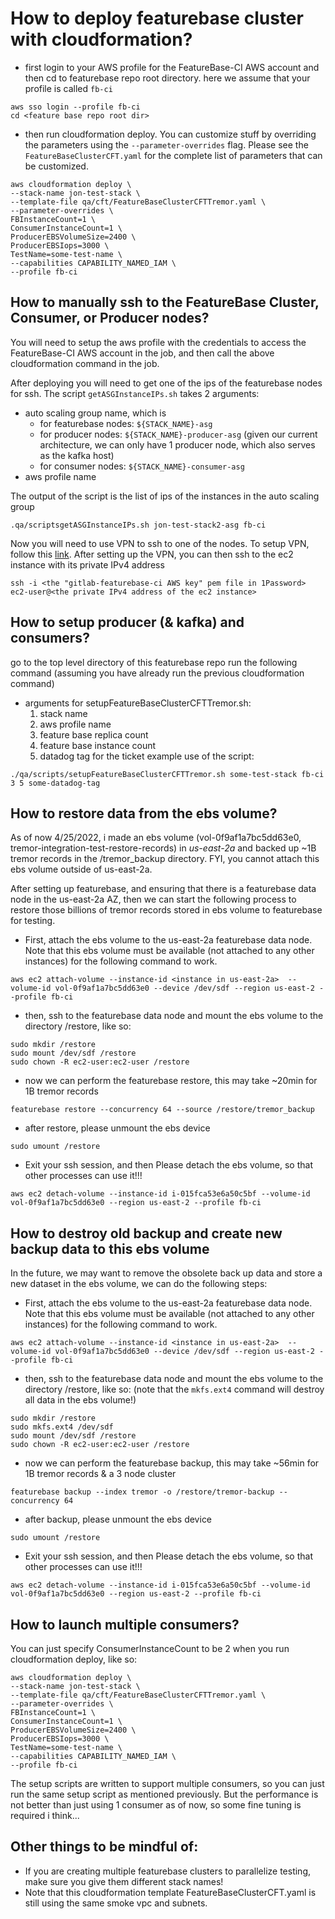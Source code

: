 # How to deploy featurebase cluster with cloudformation?

- first login to your AWS profile for the FeatureBase-CI AWS account and then cd to featurebase repo root directory. here we assume that your profile is called `fb-ci`
```
aws sso login --profile fb-ci
cd <feature base repo root dir>
```
- then run cloudformation deploy. You can customize stuff by overriding the parameters using the `--parameter-overrides` flag. Please see the `FeatureBaseClusterCFT.yaml` for the complete list of parameters that can be customized.
```
aws cloudformation deploy \
--stack-name jon-test-stack \
--template-file qa/cft/FeatureBaseClusterCFTTremor.yaml \
--parameter-overrides \
FBInstanceCount=1 \
ConsumerInstanceCount=1 \
ProducerEBSVolumeSize=2400 \
ProducerEBSIops=3000 \
TestName=some-test-name \
--capabilities CAPABILITY_NAMED_IAM \
--profile fb-ci
```

## How to manually ssh to the FeatureBase Cluster, Consumer, or Producer nodes?

You will need to setup the aws profile with the credentials to access the FeatureBase-CI AWS account in the job, and then call the above cloudformation command in the job.

After deploying you will need to get one of the ips of the featurebase nodes for ssh. The script `getASGInstanceIPs.sh` takes 2 arguments:
- auto scaling group name, which is 
  - for featurebase nodes: `${STACK_NAME}-asg`
  - for producer nodes: `${STACK_NAME}-producer-asg` (given our current architecture, we can only have 1 producer node, which also serves as the kafka host)
  - for consumer nodes: `${STACK_NAME}-consumer-asg`
- aws profile name

The output of the script is the list of ips of the instances in the auto scaling group
```
.qa/scriptsgetASGInstanceIPs.sh jon-test-stack2-asg fb-ci
```
Now you will need to use VPN to ssh to one of the nodes. To setup VPN, follow this [link](https://molecula.atlassian.net/wiki/spaces/EN/pages/697892918/How+to+Setup+VPN+Acccess+to+MCloud).
After setting up the VPN, you can then ssh to the ec2 instance with its private IPv4 address
```
ssh -i <the "gitlab-featurebase-ci AWS key" pem file in 1Password> ec2-user@<the private IPv4 address of the ec2 instance>
```

## How to setup producer (& kafka) and consumers?
go to the top level directory of this featurebase repo
run the following command (assuming you have already run the previous cloudformation command)
- arguments for setupFeatureBaseClusterCFTTremor.sh:
  1) stack name
  2) aws profile name
  3) feature base replica count
  4) feature base instance count
  5) datadog tag for the ticket
example use of the script:
```
./qa/scripts/setupFeatureBaseClusterCFTTremor.sh some-test-stack fb-ci 3 5 some-datadog-tag
```



## How to restore data from the ebs volume?
As of now 4/25/2022, i made an ebs volume (vol-0f9af1a7bc5dd63e0, tremor-integration-test-restore-records) in *us-east-2a* and backed up ~1B tremor records in the /tremor_backup directory. FYI, you cannot attach this ebs volume outside of us-east-2a.

After setting up featurebase, and ensuring that there is a featurebase data node in the us-east-2a AZ, then we can start the following process to restore those billions of tremor records stored in ebs volume to featurebase for testing.
- First, attach the ebs volume to the us-east-2a featurebase data node. Note that this ebs volume must be available (not attached to any other instances) for the following command to work.
```
aws ec2 attach-volume --instance-id <instance in us-east-2a>  --volume-id vol-0f9af1a7bc5dd63e0 --device /dev/sdf --region us-east-2 --profile fb-ci
```
- then, ssh to the featurebase data node and mount the ebs volume to the directory /restore, like so:
```
sudo mkdir /restore
sudo mount /dev/sdf /restore
sudo chown -R ec2-user:ec2-user /restore
```
- now we can perform the featurebase restore, this may take ~20min for 1B tremor records
```
featurebase restore --concurrency 64 --source /restore/tremor_backup
```
- after restore, please unmount the ebs device 
```
sudo umount /restore
```
- Exit your ssh session, and then Please detach the ebs volume, so that other processes can use it!!!
```
aws ec2 detach-volume --instance-id i-015fca53e6a50c5bf --volume-id vol-0f9af1a7bc5dd63e0 --region us-east-2 --profile fb-ci
```

## How to destroy old backup and create new backup data to this ebs volume
In the future, we may want to remove the obsolete back up data and store a new dataset in the ebs volume, we can do the following steps:
- First, attach the ebs volume to the us-east-2a featurebase data node. Note that this ebs volume must be available (not attached to any other instances) for the following command to work.
```
aws ec2 attach-volume --instance-id <instance in us-east-2a>  --volume-id vol-0f9af1a7bc5dd63e0 --device /dev/sdf --region us-east-2 --profile fb-ci
```
- then, ssh to the featurebase data node and mount the ebs volume to the directory /restore, like so: (note that the `mkfs.ext4` command will destroy all data in the ebs volume!)
```
sudo mkdir /restore
sudo mkfs.ext4 /dev/sdf
sudo mount /dev/sdf /restore
sudo chown -R ec2-user:ec2-user /restore
```
- now we can perform the featurebase backup, this may take ~56min for 1B tremor records & a 3 node cluster
```
featurebase backup --index tremor -o /restore/tremor-backup --concurrency 64 
```
- after backup, please unmount the ebs device 
```
sudo umount /restore
```
- Exit your ssh session, and then Please detach the ebs volume, so that other processes can use it!!!
```
aws ec2 detach-volume --instance-id i-015fca53e6a50c5bf --volume-id vol-0f9af1a7bc5dd63e0 --region us-east-2 --profile fb-ci
```

## How to launch multiple consumers?
You can just specify ConsumerInstanceCount to be 2 when you run cloudformation deploy, like so:
```
aws cloudformation deploy \
--stack-name jon-test-stack \
--template-file qa/cft/FeatureBaseClusterCFTTremor.yaml \
--parameter-overrides \
FBInstanceCount=1 \
ConsumerInstanceCount=1 \
ProducerEBSVolumeSize=2400 \
ProducerEBSIops=3000 \
TestName=some-test-name \
--capabilities CAPABILITY_NAMED_IAM \
--profile fb-ci
```
The setup scripts are written to support multiple consumers, so you can just run the same setup script as mentioned previously.
But the performance is not better than just using 1 consumer as of now, so some fine tuning is required i think...

## Other things to be mindful of:
- If you are creating multiple featurebase clusters to parallelize testing, make sure you give them different stack names!
- Note that this cloudformation template FeatureBaseClusterCFT.yaml is still using the same smoke vpc and subnets.


